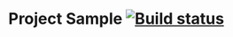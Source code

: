 # Project Sample [![Build status](https://ci.appveyor.com/api/projects/status/236734qd6lngu7ae?svg=true)](https://ci.appveyor.com/project/Rinero156/autotest-dz3)